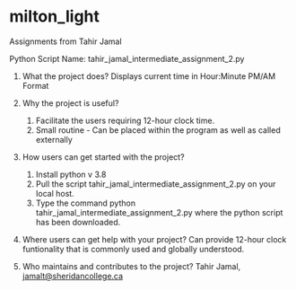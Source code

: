 # milton_light
Assignments from Tahir Jamal

Python Script Name: tahir_jamal_intermediate_assignment_2.py

1. What the project does?
	Displays current time in Hour:Minute PM/AM Format

2. Why the project is useful?
	1. Facilitate the users requiring 12-hour clock time.
	2. Small routine - Can be placed within the program as well as called externally

3. How users can get started with the project?
	1. Install python v 3.8
	2. Pull the script tahir_jamal_intermediate_assignment_2.py on your local host.
	3. Type the command python tahir_jamal_intermediate_assignment_2.py where the python script has been downloaded.

4. Where users can get help with your project?
	Can provide 12-hour clock funtionality that is commonly used and globally understood.

5. Who maintains and contributes to the project?
	Tahir Jamal, jamalt@sheridancollege.ca
